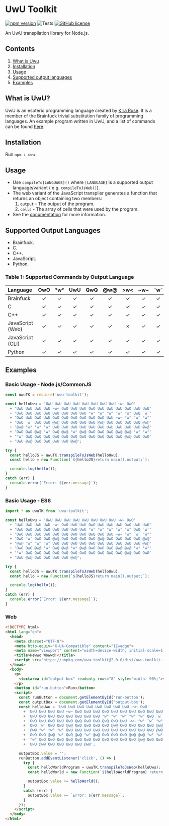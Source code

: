 # UwU Toolkit

[![npm version](https://badge.fury.io/js/uwu-toolkit.svg)](https://badge.fury.io/js/uwu-toolkit)
![Tests](https://github.com/synthetic-borealis/uwu-toolkit/actions/workflows/test.yml/badge.svg)
[![GitHub license](https://img.shields.io/github/license/synthetic-borealis/uwu-toolkit)](https://github.com/synthetic-borealis/uwu-toolkit/blob/main/LICENSE)

An UwU transpilation library for Node.js.

## Contents

1. [What is Uwu](#what-is-uwu)
2. [Installation](#installation)
3. [Usage](#usage)
4. [Supported output languages](#supported-output-languages)
5. [Examples](#examples)

## What is UwU?

UwU is an esoteric programming language created by [Kira Rose](https://github.com/KiraDotRose). It
is a member of the Brainfuck trivial substitution family of programming languages. An example
program written in UwU, and a list of commands can be
found [here](https://github.com/KiraDotRose/UwU).

## Installation

Run `npm i uwu`

## Usage

- Use `compileTo[LANGUAGE]()` where `[LANGUAGE]` is a supported output language/variant (
  e.g. `compileToJsWeb()`).
- The web variant of the JavaScript transpiler generates a function that returns an object
  containing two members:
  1. `output` - The output of the program.
  2. `cells` - The array of cells that were used by the program.
- See the [documentation](docs/API.md) for more information.

## Supported Output Languages

- Brainfuck.
- C.
- C++.
- JavaScript.
- Python.

### Table 1: Supported Commands by Output Language

| Language         |   OwO   |   °w°   |   UwU   |   QwQ   |   @w@   |   >w<   |  \~w\~  |   ¯w¯   | Memory Size    |
| :--------------- | :-----: | :-----: | :-----: | :-----: | :-----: | :-----: | :-----: | :-----: | :------------: |
| Brainfuck        | &check; | &check; | &check; | &check; | &check; | &check; | &check; | &check; | Not Applicable |
| C                | &check; | &check; | &check; | &check; | &check; | &check; | &check; | &check; | 30,000         |
| C++              | &check; | &check; | &check; | &check; | &check; | &check; | &check; | &check; | 30,000/Dynamic |
| JavaScript (Web) | &check; | &check; | &check; | &check; | &check; | &cross; | &check; | &check; | 30,000/Dynamic |
| JavaScript (CLI) | &check; | &check; | &check; | &check; | &check; | &check; | &check; | &check; | 30,000/Dynamic |
| Python           | &check; | &check; | &check; | &check; | &check; | &check; | &check; | &check; | 30,000/Dynamic |

## Examples

### Basic Usage - Node.js/CommonJS

```javascript
const uwuTK = require('uwu-toolkit');

const helloUwu = 'UwU UwU UwU UwU UwU UwU UwU UwU ~w~ OwO'
  + 'UwU UwU UwU UwU ~w~ OwO UwU UwU OwO UwU UwU UwU OwO UwU UwU'
  + 'UwU OwO UwU OwO UwU UwU UwU UwU °w° °w° °w° °w° °w° QwQ ¯w¯'
  + 'OwO UwU OwO UwU OwO QwQ OwO OwO QwQ OwO UwU ~w~ °w° ¯w¯ °w°'
  + 'QwQ ¯w¯ OwO OwO @w@ OwO QwQ QwQ QwQ @w@ OwO OwO OwO QwQ @w@'
  + '@w@ °w° °w° °w° UwU UwU UwU UwU UwU UwU UwU UwU UwU UwU @w@'
  + 'OwO OwO @w@ °w° QwQ @w@ °w° @w@ OwO OwO OwO @w@ @w@ °w° °w°'
  + '°w° QwQ QwQ QwQ QwQ QwQ QwQ QwQ QwQ QwQ QwQ QwQ @w@ OwO OwO'
  + 'UwU @w@ OwO OwO UwU UwU @w@';

try {
  const helloJS = uwuTK.transpileToJsWeb(helloUwu);
  const hello = new Function(`${helloJS}return main().output;`);

  console.log(hello());
}
catch (err) {
  console.error(`Error: ${err.message}`);
}
```

### Basic Usage - ES6

```javascript
import * as uwuTK from 'uwu-toolkit';

const helloUwu = 'UwU UwU UwU UwU UwU UwU UwU UwU ~w~ OwO'
  + 'UwU UwU UwU UwU ~w~ OwO UwU UwU OwO UwU UwU UwU OwO UwU UwU'
  + 'UwU OwO UwU OwO UwU UwU UwU UwU °w° °w° °w° °w° °w° QwQ ¯w¯'
  + 'OwO UwU OwO UwU OwO QwQ OwO OwO QwQ OwO UwU ~w~ °w° ¯w¯ °w°'
  + 'QwQ ¯w¯ OwO OwO @w@ OwO QwQ QwQ QwQ @w@ OwO OwO OwO QwQ @w@'
  + '@w@ °w° °w° °w° UwU UwU UwU UwU UwU UwU UwU UwU UwU UwU @w@'
  + 'OwO OwO @w@ °w° QwQ @w@ °w° @w@ OwO OwO OwO @w@ @w@ °w° °w°'
  + '°w° QwQ QwQ QwQ QwQ QwQ QwQ QwQ QwQ QwQ QwQ QwQ @w@ OwO OwO'
  + 'UwU @w@ OwO OwO UwU UwU @w@';

try {
  const helloJS = uwuTK.transpileToJsWeb(helloUwu);
  const hello = new Function(`${helloJS}return main().output;`);

  console.log(hello());
}
catch (err) {
  console.error(`Error: ${err.message}`);
}
```

### Web

```html
<!DOCTYPE html>
<html lang="en">
  <head>
    <meta charset="UTF-8">
    <meta http-equiv="X-UA-Compatible" content="IE=edge">
    <meta name="viewport" content="width=device-width, initial-scale=1.0">
    <title>Hewwo Wowwd!</title>
    <script src="https://unpkg.com/uwu-toolkit@2.0.0/dist/uwu-toolkit.js"></script>
  </head>
  <body>
    <p>
      <textarea id="output-box" readonly rows="8" style="width: 90%;"></textarea>
    </p>
    <button id="run-button">Run</button>
    <script>
      const runButton = document.getElementById('run-button');
      const outputBox = document.getElementById('output-box');
      const helloUwu = 'UwU UwU UwU UwU UwU UwU UwU UwU ~w~ OwO'
        + 'UwU UwU UwU UwU ~w~ OwO UwU UwU OwO UwU UwU UwU OwO UwU UwU'
        + 'UwU OwO UwU OwO UwU UwU UwU UwU °w° °w° °w° °w° °w° QwQ ¯w¯'
        + 'OwO UwU OwO UwU OwO QwQ OwO OwO QwQ OwO UwU ~w~ °w° ¯w¯ °w°'
        + 'QwQ ¯w¯ OwO OwO @w@ OwO QwQ QwQ QwQ @w@ OwO OwO OwO QwQ @w@'
        + '@w@ °w° °w° °w° UwU UwU UwU UwU UwU UwU UwU UwU UwU UwU @w@'
        + 'OwO OwO @w@ °w° QwQ @w@ °w° @w@ OwO OwO OwO @w@ @w@ °w° °w°'
        + '°w° QwQ QwQ QwQ QwQ QwQ QwQ QwQ QwQ QwQ QwQ QwQ @w@ OwO OwO'
        + 'UwU @w@ OwO OwO UwU UwU @w@';

      outputBox.value = '';
      runButton.addEventListener('click', () => {
        try {
          const helloWorldProgram = uwuTK.transpileToJsWeb(helloUwu);
          const helloWorld = new Function(`${helloWorldProgram} return main().output;`);

          outputBox.value += helloWorld();
        }
        catch (err) {
          outputBox.value += `Error: ${err.message}`;
        }
      });
    </script>
  </body>
</html>
```
